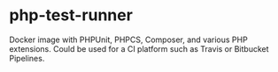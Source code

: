 # php-test-runner
Docker image with PHPUnit, PHPCS, Composer, and various PHP extensions. Could be used for a CI platform such as Travis or Bitbucket Pipelines.
